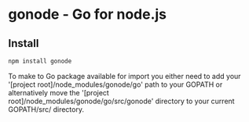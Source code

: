 gonode - Go for node.js
===

## Install

```bash
npm install gonode
```

To make to Go package available for import you either need to add your '[project root]/node_modules/gonode/go' path to your GOPATH or alternatively move the '[project root]/node_modules/gonode/go/src/gonode' directory to your current GOPATH/src/ directory.